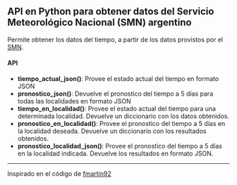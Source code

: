 ## API en Python para obtener datos del Servicio Meteorológico Nacional (SMN) argentino

Permite obtener los datos del tiempo, a partir de los datos provistos por el [SMN](https://www.smn.gob.ar/descarga-de-datos "Descarga de datos"). 
#### API  
 - **tiempo_actual_json()**: Provee el estado actual del tiempo en formato JSON  
 - **pronostico_json()**: Devuelve el pronostico del tiempo a 5 días para todas las localidades en formato JSON
 - **tiempo_en_localidad()**: Provee el estado actual del tiempo para una determinada localidad. Devuelve un diccionario con los datos obtenidos.  
 - **pronostico_en_localidad()**: Provee el pronostico del tiempo a 5 días en la localidad deseada. Devuelve un diccionario con los resultados obtenidos.  
 - **pronostico_localidad_json()**: Provee el pronostico del tiempo a 5 días en la localidad indicada. Devuelve los resultados en formato JSON.  

------  
Inspirado en el código de [fmartin92](https://github.com/fmartin92/smn-api)